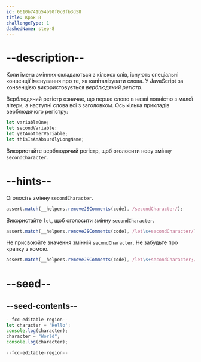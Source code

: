 ```yaml
---
id: 6610b741b54b90f0c0fb3d58
title: Крок 8
challengeType: 1
dashedName: step-8
---
```


# --description--

Коли імена змінних складаються з кількох слів, існують спеціальні конвенції іменування про те, як капіталізувати слова. У JavaScript за конвенцією використовується <dfn>верблюдячий регістр</dfn>.

Верблюдячий регістр означає, що перше слово в назві повністю з малої літери, а наступні слова всі з заголовком. Ось кілька прикладів верблюдячого регістру:

```js
let variableOne;
let secondVariable;
let yetAnotherVariable;
let thisIsAnAbsurdlyLongName;
```

Використайте верблюдячий регістр, щоб оголосити нову змінну `secondCharacter`.

# --hints--

Оголосіть змінну `secondCharacter`.

```js
assert.match(__helpers.removeJSComments(code), /secondCharacter/);
```

Використайте `let`, щоб оголосити змінну `secondCharacter`.

```js
assert.match(__helpers.removeJSComments(code), /let\s+secondCharacter/);
```

Не присвоюйте значення змінній `secondCharacter`. Не забудьте про крапку з комою.

```js
assert.match(__helpers.removeJSComments(code), /let\s+secondCharacter;/);
```

# --seed--

## --seed-contents--

```js
--fcc-editable-region--
let character = 'Hello';
console.log(character);
character = "World";
console.log(character);

--fcc-editable-region--
```
